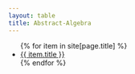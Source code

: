 ```yaml
---
layout: table
title: Abstract-Algebra
---
```


<ul>
    {% for item in site[page.title] %}
        <li><a href="{{ item.url }}">{{ item.title }}</a></li>
    {% endfor %}
</ul>